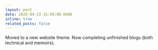 ```yaml
---
layout: post
date: 2025-04-23 15:59:00-0400
inline: true
related_posts: false
---
```


Moved to a new website theme. Now completing unfinished blogs (both technical and memoirs).
